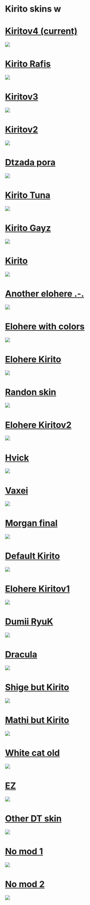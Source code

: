 # Kirito skins w

# [Kiritov4 (current)](https://www.mediafire.com/file/3y86z9b29ni4097/-_____________________KiritoV4.osk/file)
![](https://osu.ppy.sh/ss/14341502/6a03)

# [Kirito Rafis](https://www.mediafire.com/file/nmvernkgppoemfg/-____________________Kirito_Rafis.osk/file)
![](https://osu.ppy.sh/ss/14336774/540e)

# [Kiritov3](https://www.mediafire.com/file/lzpl3d3mqnqz9tv/-____________________Kiritov3.osk/file)
![](https://osu.ppy.sh/ss/14251059/6d4e)

# [Kiritov2](http://www.mediafire.com/file/9i8t08wz1o9wegk/-_KiritoV2.osk/file)
![](https://osu.gatari.pw/ss/6HIB78O5.jpg)

# [Dtzada pora](https://www.mediafire.com/file/k7i16nqnf76ve4j/-________________DTZADA_PORRA.osk/file)
![](https://osu.ppy.sh/ss/14229109/326f)

# [Kirito Tuna](https://www.mediafire.com/file/714c5ita66xseaq/-__________________Kirito_Tuna.osk/file)
![](https://osu.gatari.pw/ss/47TLQWO8.jpg)

# [Kirito Gayz](http://www.mediafire.com/file/jup4t1rnvwz8zdr/-_Kirito_Gayz.osk/file)
![](https://osu.gatari.pw/ss/J6YYIQL1.jpg)


# [Kirito](https://www.mediafire.com/file/d6792ts7x1fmwp7/-__________________Kirito.osk/file)
![](https://osu.ppy.sh/ss/14198681/e7ef)

# [Another elohere .-.](https://www.mediafire.com/file/tl4qt16c7ywzvcu/-_________________epic_elohere.osk/file)
![](https://osu.ppy.sh/ss/14198690/9298)

# [Elohere with colors](https://www.mediafire.com/file/ard1nnc1o4440e9/-________________Elohere_with_colors.osk/file)
![](https://osu.ppy.sh/ss/14140572/5154)

# [Elohere Kirito](https://www.mediafire.com/file/ght67waviriznih/-________________Elohere_Kirito.osk/file)
![](https://osu.ppy.sh/ss/14136240/2f3c)

# [Randon skin](https://www.mediafire.com/file/2lked7rbitsw1ql/-_________________Randon_Skin.osk/file)
![](https://osu.ppy.sh/ss/14130831/00b0)

# [Elohere Kiritov2](https://www.mediafire.com/file/lwfqx85z5hpg7f3/-________________Elohere2.osk/file)
![](https://osu.ppy.sh/ss/14130817/ccd6)

# [Hvick](https://www.mediafire.com/file/srz7oin9r3yr8as/-_________________Hvick.osk/file)
![](https://osu.ppy.sh/ss/14130805/cf40)

# [Vaxei](https://www.mediafire.com/file/5h804uktz8pc2zy/-_________________Vaxei.osk/file)
![](https://osu.ppy.sh/ss/14130791/be6e)

# [Morgan final](https://www.mediafire.com/file/g3vnwznws17ze1y/-_+_morgan_final.osk/file)
![](https://osu.ppy.sh/ss/14121576/6551)

# [Default Kirito](https://www.mediafire.com/file/47cg160jtr0rw03/-________________Default.osk/file)
![](https://osu.ppy.sh/ss/14108932/b0a5)

# [Elohere Kiritov1](http://www.mediafire.com/file/s4j7s39thz8sijt/-_Elohere.osk/file)
![](https://osu.ppy.sh/ss/14102508/9782)

# [Dumii RyuK](http://www.mediafire.com/file/5bivyq5ss79i8yh/-_Dumii_ryuk.osk/file)
![](https://osu.ppy.sh/ss/14104249/c13f)

# [Dracula](http://www.mediafire.com/file/dpcw6htwh2667xf/-_Dracula.osk/file)
![](https://osu.ppy.sh/ss/14102577/717f)

# [Shige but Kirito](http://www.mediafire.com/file/9h0jweca3qg0bjx/-_Shige_but_kirito.osk/file)
![](https://osu.ppy.sh/ss/14102589/cfa9)

# [Mathi but Kirito](http://www.mediafire.com/file/ojpxj08k3x3foca/-_Mathi_But_Kirito.osk/file)
![](https://osu.ppy.sh/ss/14102600/0a38)

# [White cat old](http://www.mediafire.com/file/s2t8du1diufuuiw/-_No_mod_WhiteCat.osk/file)
![](https://osu.ppy.sh/ss/14102610/bd22)

# [EZ](http://www.mediafire.com/file/wz52yy6iiz3k969/-_EZ.osk/file)
![](https://osu.ppy.sh/ss/14102625/8791)

# [Other DT skin](http://www.mediafire.com/file/sjahpcauqfzi10l/-_Other_DT_skin.osk/file)
![](https://osu.ppy.sh/ss/14102631/f0e0)

# [No mod 1](http://www.mediafire.com/file/n9se0zaeexzp45y/-_No_mod.osk/file)
![](https://osu.ppy.sh/ss/14102637/8340)

# [No mod 2](http://www.mediafire.com/file/ulkexzjfodreum3/-_No_mod_2.osk/file)
![](https://osu.ppy.sh/ss/14102640/83bb)

